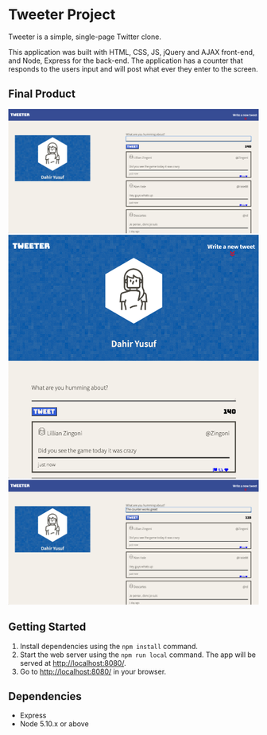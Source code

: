 # Tweeter Project

Tweeter is a simple, single-page Twitter clone.

This application was built with HTML, CSS, JS, jQuery and AJAX front-end, and Node, Express for the back-end. The application has a counter that responds to the users input and will post what ever they enter to the screen.

## Final Product

!["Screenshot of desktop version of app"](https://github.com/dahiryusuf/tweeter/blob/master/docs/Desktop-version.png?raw=true)
!["Screenshot of mobile version of app"](https://github.com/dahiryusuf/tweeter/blob/master/docs/Mobile-version.png?raw=true)
!["Screenshot of counter"](https://github.com/dahiryusuf/tweeter/blob/master/docs/Tweet-counter.png?raw=true)

## Getting Started

1. Install dependencies using the `npm install` command.
2. Start the web server using the `npm run local` command. The app will be served at <http://localhost:8080/>.
3. Go to <http://localhost:8080/> in your browser.

## Dependencies

- Express
- Node 5.10.x or above
